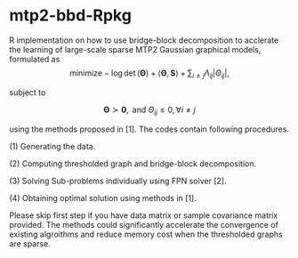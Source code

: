 # mtp2-bbd-Rpkg
R implementation on how to use bridge-block decomposition to acclerate the learning of large-scale sparse MTP2 Gaussian graphical models, formulated as
$$
\mathsf{minimize}  -\log\det\left(\boldsymbol{\Theta}\right)+\left\langle \boldsymbol{\Theta},\mathbf{S}\right\rangle +\sum_{i\neq j}\Lambda_{ij}\left|\Theta_{ij}\right|, 
$$

subject to  

$$ 
	\boldsymbol{\Theta}\succ\mathbf{0}, \text{ and } \Theta_{ij}\leq0,\forall i\neq j
$$ 

using the methods proposed in [1]. The codes contain following procedures.

(1) Generating the data.

(2) Computing thresholded graph and bridge-block decomposition.

(3) Solving Sub-problems individually using FPN solver [2].

(4) Obtaining optimal solution using methods in [1].

Please skip first step if you have data matrix or sample covariance matrix provided. The methods could significantly accelerate the convergence of existing algroithms and reduce memory cost when the thresholded graphs are sparse. 
